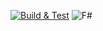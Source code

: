 [![Build & Test](https://github.com/marcingolenia/kabanos/actions/workflows/dotnet.yml/badge.svg)](https://github.com/marcingolenia/kabanos/actions/workflows/dotnet.yml)
![F#](https://img.shields.io/badge/Made%20with-F%23-blue)
